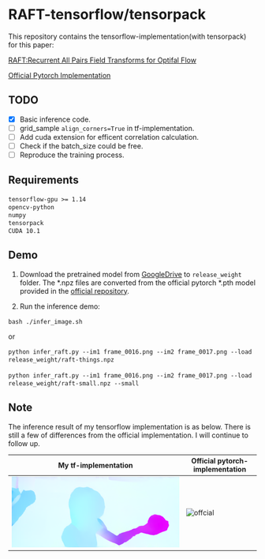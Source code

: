 # RAFT-tensorflow/tensorpack

This repository contains the tensorflow-implementation(with tensorpack) for this paper:

[RAFT:Recurrent All Pairs Field Transforms for Optifal Flow](https://arxiv.org/pdf/2003.12039.pdf)

[Official Pytorch Implementation](https://github.com/princeton-vl/RAFT)

## TODO
* [x] Basic inference code.
* [ ] grid_sample `align_corners=True` in tf-implementation.
* [ ] Add cuda extension for efficent correlation calculation.
* [ ] Check if the batch_size could be free.
* [ ] Reproduce the training process.

## Requirements

```
tensorflow-gpu >= 1.14
opencv-python
numpy
tensorpack
CUDA 10.1
```

## Demo

1. Download the pretrained model from [GoogleDrive](https://drive.google.com/drive/folders/1bADRWZm87kfbcv2_YOfleyH2LREZH0Bp?usp=sharing) to `release_weight` folder. The *.npz files are converted from the official pytorch *.pth model provided in the [official repository](https://github.com/princeton-vl/RAFT).

2. Run the inference demo:
```
bash ./infer_image.sh
```

or

```
python infer_raft.py --im1 frame_0016.png --im2 frame_0017.png --load release_weight/raft-things.npz

python infer_raft.py --im1 frame_0016.png --im2 frame_0017.png --load release_weight/raft-small.npz --small

```

## Note
The inference result  of my tensorflow implementation is as below. There is still a few of differences from the official implementation. I will continue to follow up.

| My tf-implementation | Official pytorch-implementation |
| ---- | ---- |
| ![my](./raft_flow_raft-things.png) | ![offcial]() |